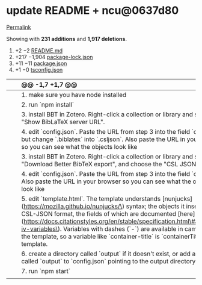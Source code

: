 # update README + ncu@0637d80

[Permalink](update-readme-+-ncu-0637d80.md)

 Showing with **231 additions** and **1,917 deletions**.

1.  +2 −2 [README.md](update-readme-+-ncu-0637d80.md#diff-b335630551682c19a781afebcf4d07bf978fb1f8ac04c6bf87428ed5106870f5)
2.  +217 −1,904 [package-lock.json](update-readme-+-ncu-0637d80.md#diff-053150b640a7ce75eff69d1a22cae7f0f94ad64ce9a855db544dda0929316519)
3.  +11 −11 [package.json](update-readme-+-ncu-0637d80.md#diff-7ae45ad102eab3b6d7e7896acd08c427a9b25b346470d7bc6507b6481575d519)
4.  +1 −0 [tsconfig.json](update-readme-+-ncu-0637d80.md#diff-b55cdbef4907b7045f32cc5360d48d262cca5f94062e353089f189f4460039e0)

|  |  | @@ -1,7 +1,7 @@ |
| :--- | :--- | :--- |
|  |  |  1. make sure you have node installed |
|  |  |  2. run \`npm install\` |
|  |  |  3. install BBT in Zotero. Right-click a collection or library and select "Show BibLaTeX server URL". |
|  |  |  4. edit \`config.json\`. Paste the URL from step 3 into the field \`collection\` but change \`.biblatex\` into \`.csljson\`. Also paste the URL in your browser so you can see what the objects look like |
|  |  |  3. install BBT in Zotero. Right-click a collection or library and select "Download Better BibTeX export", and choose the "CSL JSON" format. |
|  |  |  4. edit \`config.json\`. Paste the URL from step 3 into the field \`collection\`. Also paste the URL in your browser so you can see what the objects look like |
|  |  |  5. edit \`template.html\`. The template understands \[nunjucks\]\(https://mozilla.github.io/nunjucks/\) syntax; the objects it inserts are in CSL-JSON format, the fields of which are documented \[here\]\(https://docs.citationstyles.org/en/stable/specification.html\#appendix-iv-variables\). Variables with dashes \(\`-\`\) are available in camelCase in the template, so a variable like \`container-title\` is \`containerTitle\` in the template. |
|  |  |  6. create a directory called \`output\` if it doesn't exist, or add a field called \`output\` to \`config.json\` pointing to the output directory |
|  |  |  7. run \`npm start\` |
|  |  |  |

